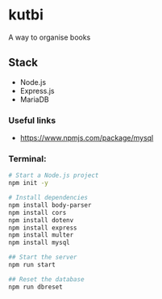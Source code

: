 # kutbi

A way to organise books

## Stack

- Node.js
- Express.js
- MariaDB

### Useful links

- https://www.npmjs.com/package/mysql

### Terminal:

```bash
# Start a Node.js project
npm init -y

# Install dependencies
npm install body-parser
npm install cors
npm install dotenv
npm install express
npm install multer
npm install mysql

## Start the server
npm run start

## Reset the database
npm run dbreset
```